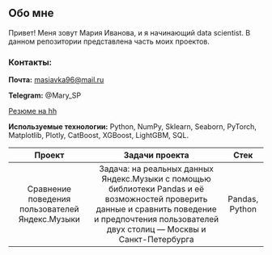 ## Обо мне

Привет! Меня зовут Мария Иванова, и я начинающий data scientist. В данном репозитории представлена часть моих проектов. 

### Контакты:

**Почта:** masiavka96@mail.ru

**Telegram:** @Mary_SP

[Резюме на hh](https://disk.yandex.ru/i/8yO9kwSOkv2tGg)

**Используемые технологии:** Python, NumPy, Sklearn, Seaborn, PyTorch, Matplotlib, Plotly, CatBoost, XGBoost, LightGBM, SQL.


| Проект | Задачи проекта           | Стек                    | 
| :--------------------: | :---------------------: |:---------------------------:|
| Сравнение поведения пользователей Яндекс.Музыки |Задача: на реальных данных Яндекс.Музыки c помощью библиотеки Pandas и её возможностей проверить данные и сравнить поведение и предпочтения пользователей двух столиц — Москвы и Санкт-Петербурга           | Pandas, Python        

